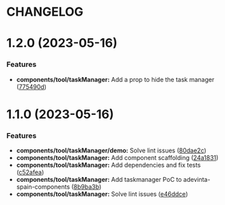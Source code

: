 # CHANGELOG

# 1.2.0 (2023-05-16)


### Features

* **components/tool/taskManager:** Add a prop to hide the task manager ([775490d](https://github.com/SUI-Components/adevinta-spain-components/commit/775490df8334ebe7402d5e4046aa0ddee86b821f))



# 1.1.0 (2023-05-16)


### Features

* **components/tool/taskManager/demo:** Solve lint issues ([80dae2c](https://github.com/SUI-Components/adevinta-spain-components/commit/80dae2c0876bf287525dbea1141a731ce5b2ece6))
* **components/tool/taskManager:** Add component scaffolding ([24a1831](https://github.com/SUI-Components/adevinta-spain-components/commit/24a1831592e136ea4520da193f0ea83b53149d31))
* **components/tool/taskManager:** Add dependencies and fix tests ([c52afea](https://github.com/SUI-Components/adevinta-spain-components/commit/c52afeab8b450df5136b04509ef8618223fcc0ae))
* **components/tool/taskManager:** Add taskmanager PoC to adevinta-spain-components ([8b9ba3b](https://github.com/SUI-Components/adevinta-spain-components/commit/8b9ba3b704b8e919e6a2c4291adbc76564e4e4e4))
* **components/tool/taskManager:** Solve lint issues ([e46ddce](https://github.com/SUI-Components/adevinta-spain-components/commit/e46ddce4f6f7eb3753798c7cf44027cba242443e))



